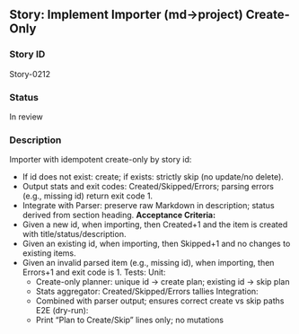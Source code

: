 ## Story: Implement Importer (md→project) Create-Only

### Story ID

Story-0212

### Status

In review

### Description

Importer with idempotent create-only by story id:
- If id does not exist: create; if exists: strictly skip (no update/no delete).
- Output stats and exit codes: Created/Skipped/Errors; parsing errors (e.g., missing id) return exit code 1.
- Integrate with Parser: preserve raw Markdown in description; status derived from section heading.
  **Acceptance Criteria:**
- Given a new id, when importing, then Created+1 and the item is created with title/status/description.
- Given an existing id, when importing, then Skipped+1 and no changes to existing items.
- Given an invalid parsed item (e.g., missing id), when importing, then Errors+1 and exit code is 1.
  Tests:
  Unit:
  - Create-only planner: unique id → create plan; existing id → skip plan
  - Stats aggregator: Created/Skipped/Errors tallies
    Integration:
  - Combined with parser output; ensures correct create vs skip paths
    E2E (dry-run):
  - Print “Plan to Create/Skip” lines only; no mutations
